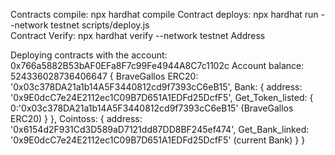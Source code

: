 Contracts compile:
    npx hardhat compile
Contract deploys:
    npx hardhat run --network testnet scripts/deploy.js    
Contract Verify:
    npx hardhat  verify --network testnet Address


Deploying contracts with the account: 0x766a5882B53bAF0EFa8F7c99Fe4944A8C7c1102c
Account balance: 524336028736406647
{
  BraveGallos ERC20: '0x03c378DA21a1b14A5F3440812cd9f7393cC6eB15',
  Bank: {
    address: '0x9E0dcC7e24E2112ec1C09B7D651A1EDFd25DcfF5',
    Get_Token_listed: {
                        0:'0x03c378DA21a1b14A5F3440812cd9f7393cC6eB15' (BraveGallos ERC20)
                       }
  },
  Cointoss: {
    address: '0x6154d2F931Cd3D589aD7121dd87DD8BF245ef474',
    Get_Bank_linked: '0x9E0dcC7e24E2112ec1C09B7D651A1EDFd25DcfF5' (current Bank)
  }
}

